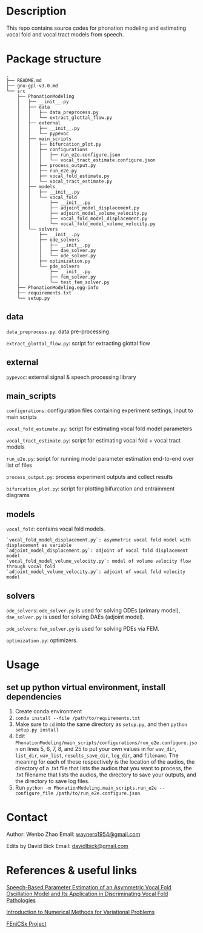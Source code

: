 # Description

This repo contains source codes for phonation modeling and estimating vocal fold and vocal tract models from speech.

# Package structure
```
.
├── README.md
├── gnu-gpl-v3.0.md
└── src
    ├── PhonationModeling
    │   ├── __init__.py
    │   ├── data
    │   │   ├── data_preprocess.py
    │   │   └── extract_glottal_flow.py
    │   ├── external
    │   │   ├── __init__.py
    │   │   └── pypevoc
    │   ├── main_scripts
    │   │   ├── bifurcation_plot.py
    │   │   ├── configurations
    │   │   │   ├── run_e2e.configure.json
    │   │   │   └── vocal_tract_estimate.configure.json
    │   │   ├── process_output.py
    │   │   ├── run_e2e.py
    │   │   ├── vocal_fold_estimate.py
    │   │   └── vocal_tract_estimate.py
    │   ├── models
    │   │   ├── __init__.py
    │   │   └── vocal_fold
    │   │       ├── __init__.py
    │   │       ├── adjoint_model_displacement.py
    │   │       ├── adjoint_model_volume_velocity.py
    │   │       ├── vocal_fold_model_displacement.py
    │   │       └── vocal_fold_model_volume_velocity.py
    │   └── solvers
    │       ├── __init__.py
    │       ├── ode_solvers
    │       │   ├── __init__.py
    │       │   ├── dae_solver.py
    │       │   └── ode_solver.py
    │       ├── optimization.py
    │       └── pde_solvers
    │           ├── __init__.py
    │           ├── fem_solver.py
    │           └── test_fem_solver.py
    ├── PhonationModeling.egg-info
    ├── requirements.txt
    └── setup.py
```

## data
`data_preprocess.py`: data pre-processing

`extract_glottal_flow.py`: script for extracting glottal flow

## external
`pypevoc`: external signal & speech processing library

## main_scripts
`configurations`: configuration files containing experiment settings, input to main scripts

`vocal_fold_estimate.py`: script for estimating vocal fold model parameters

`vocal_tract_estimate.py`: script for estimating vocal fold + vocal tract models

`run_e2e.py`: script for running model parameter estimation end-to-end over list of files

`process_output.py`: process experiment outputs and collect results

`bifurcation_plot.py`: script for plotting bifurcation and entrainment diagrams

## models
`vocal_fold`: contains vocal fold models. 
    
    `vocal_fold_model_displacement.py`: asymmetric vocal fold model with displacement as variable
    `adjoint_model_displacement.py`: adjoint of vocal fold displacement model
    `vocal_fold_model_volume_velocity.py`: model of volume velocity flow through vocal fold
    `adjoint_model_volume_velocity.py`: adjoint of vocal fold velocity model

## solvers
`ode_solvers`: `ode_solver.py` is used for solving ODEs (primary model), `dae_solver.py` is used for solving DAEs (adjoint model).

`pde_solvers`: `fem_solver.py` is used for solving PDEs via FEM.

`optimization.py`: optimizers.

# Usage

## set up python virtual environment, install dependencies
1. Create conda environment 
2. `conda install --file /path/to/requirements.txt`
3. Make sure to `cd` into the same directory as `setup.py`, and then `python setup.py install`
4. Edit `PhonationModeling/main_scripts/configurations/run_e2e.configure.json` on lines 5, 6, 7, 8, and 25 to put your own values in for `wav_dir`, `list_dir`, `wav_list`, `results_save_dir`, `log_dir`, and `filename`. The meaning for each of these respectively is the location of the audios, the directory of a .txt file that lists the audios that you want to process, the .txt filename that lists the audios, the directory to save your outputs, and the directory to save log files.
5. Run `python -m PhonationModeling.main_scripts.run_e2e --configure_file /path/to/run_e2e.configure.json`

# Contact
Author: Wenbo Zhao
Email: waynero1954@gmail.com

Edits by David Bick
Email: davidlbick@gmail.com

# References & useful links

[Speech-Based Parameter Estimation of an Asymmetric Vocal Fold Oscillation Model and Its Application in Discriminating Vocal Fold Pathologies](https://arxiv.org/abs/1910.08886)

[Introduction to Numerical Methods for Variational Problems](https://hplgit.github.io/fem-book/doc/web/index.html)

[FEniCSx Project](https://fenicsproject.org)
